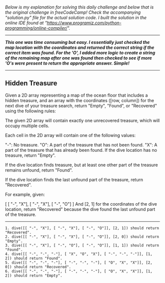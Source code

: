 *Below is my explanation for solving this daily challenge and below that is the original challenge in freeCodeCamp! Check the accompanying "solution.py" file for the actual solution code. I built the solution in the online IDE found at "https://www.programiz.com/python-programming/online-compiler/".*

****

***This one was time consuming but easy. I essentially just checked the map location with the coordinates and returned the correct string if the correct item was found. For the 'O', I added more logic to create a string of the remaining map after one was found then checked to see if more 'O's were present to return the appropriate answer. Simple!***

****

## Hidden Treasure
Given a 2D array representing a map of the ocean floor that includes a hidden treasure, and an array with the coordinates ([row, column]) for the next dive of your treasure search, return "Empty", "Found", or "Recovered" using the following rules:

The given 2D array will contain exactly one unrecovered treasure, which will occupy multiple cells.

Each cell in the 2D array will contain one of the following values:

"-": No treasure.
"O": A part of the treasure that has not been found.
"X": A part of the treasure that has already been found.
If the dive location has no treasure, return "Empty".

If the dive location finds treasure, but at least one other part of the treasure remains unfound, return "Found".

If the dive location finds the last unfound part of the treasure, return "Recovered".

For example, given:

[
  [ "-", "X"],
  [ "-", "X"],
  [ "-", "O"]
]
And [2, 1] for the coordinates of the dive location, return "Recovered" because the dive found the last unfound part of the treasure.

****

    1. dive([[ "-", "X"], [ "-", "X"], [ "-", "O"]], [2, 1]) should return "Recovered".
    2. dive([[ "-", "X"], [ "-", "X"], [ "-", "O"]], [2, 0]) should return "Empty".
    3. dive([[ "-", "X"], [ "-", "O"], [ "-", "O"]], [1, 1]) should return "Found".
    4. dive([[ "-", "-", "-"], [ "X", "O", "X"], [ "-", "-", "-"]], [1, 2]) should return "Found".
    5. dive([[ "-", "-", "-"], [ "-", "-", "-"], [ "O", "X", "X"]], [2, 0]) should return "Recovered".
    6. dive([[ "-", "-", "-"], [ "-", "-", "-"], [ "O", "X", "X"]], [1, 2]) should return "Empty".
